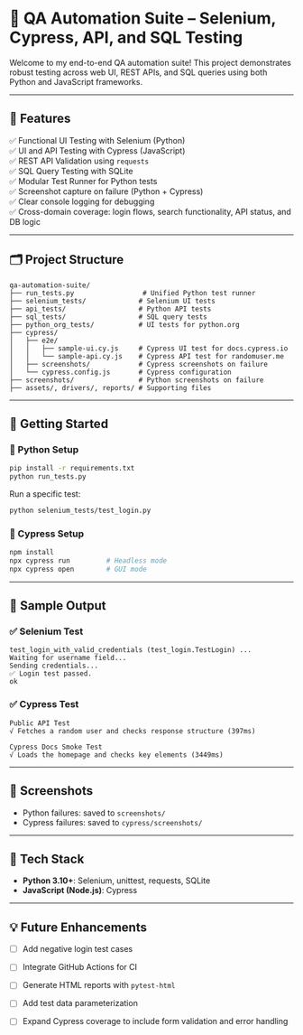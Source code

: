 # 🧪 QA Automation Suite – Selenium, Cypress, API, and SQL Testing

Welcome to my end-to-end QA automation suite! This project demonstrates robust testing across web UI, REST APIs, and SQL queries using both Python and JavaScript frameworks.

---

## 📌 Features

✅ Functional UI Testing with Selenium (Python)  
✅ UI and API Testing with Cypress (JavaScript)  
✅ REST API Validation using `requests`  
✅ SQL Query Testing with SQLite  
✅ Modular Test Runner for Python tests  
✅ Screenshot capture on failure (Python + Cypress)  
✅ Clear console logging for debugging  
✅ Cross-domain coverage: login flows, search functionality, API status, and DB logic

---

## 🗂️ Project Structure

```
qa-automation-suite/
├── run_tests.py                 # Unified Python test runner
├── selenium_tests/             # Selenium UI tests
├── api_tests/                  # Python API tests
├── sql_tests/                  # SQL query tests
├── python_org_tests/           # UI tests for python.org
├── cypress/
│   ├── e2e/
│   │   ├── sample-ui.cy.js     # Cypress UI test for docs.cypress.io
│   │   └── sample-api.cy.js    # Cypress API test for randomuser.me
│   ├── screenshots/            # Cypress screenshots on failure
│   └── cypress.config.js       # Cypress configuration
├── screenshots/                # Python screenshots on failure
├── assets/, drivers/, reports/ # Supporting files
```

---

## 🚀 Getting Started

### 🔧 Python Setup
```bash
pip install -r requirements.txt
python run_tests.py
```

Run a specific test:
```bash
python selenium_tests/test_login.py
```

### 🔧 Cypress Setup
```bash
npm install
npx cypress run         # Headless mode
npx cypress open        # GUI mode
```

---

## 🧪 Sample Output

### ✅ Selenium Test
```
test_login_with_valid_credentials (test_login.TestLogin) ...
Waiting for username field...
Sending credentials...
✅ Login test passed.
ok
```

### ✅ Cypress Test
```
Public API Test
√ Fetches a random user and checks response structure (397ms)

Cypress Docs Smoke Test
√ Loads the homepage and checks key elements (3449ms)
```

---

## 📸 Screenshots

- Python failures: saved to `screenshots/`
- Cypress failures: saved to `cypress/screenshots/`

---

## 🧠 Tech Stack

- **Python 3.10+**: Selenium, unittest, requests, SQLite
- **JavaScript (Node.js)**: Cypress

---

## 💡 Future Enhancements

- [ ] Add negative login test cases  
- [ ] Integrate GitHub Actions for CI  
- [ ] Generate HTML reports with `pytest-html`  
- [ ] Add test data parameterization  
- [ ] Expand Cypress coverage to include form validation and error handling



